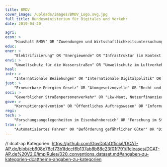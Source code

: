 ```yaml
---
title: BMDV
cover_image: /uploads/images/BMDV_Logo.svg.jpg
full_title: Bundesministerium für Digitales und Verkehr
date: 2019-04-20

agri:
econ: >
    "Haushalt BMDV" OR "Zuwendungen und Wirtschaftlichkeitsuntersuchungen" OR "Strategisches Controllling, Erfolgskontrolle" OR "Öffentliches Auftragswesen, Vergaben" OR "Beteiligung (z.B. DB AG-Konzern, Toll Collect, etc)" OR "Förderinitiativen" OR "Außenwirtschaft" OR "Investitionsfinanzierung" OR "Finanzpolitik" OR "Lkw-Maut, Nutzerfinanzierung" OR "Straßenbaufinanzierung" OR "Wettbewerbspolitik"'
educ:
ener: >
    "Elektrifizierung" OR "Energiewende" OR "Infrastruktur (im Kontext von Energie)" OR "Klima" OR "Mobilität (im Kontext von Energie)" OR "Wasserstoff"'
envi: >
    "Umweltschutz für die Wasserstraßen" OR "Umweltschutz im Luftverkehr" OR "Umweltschutz" OR "Umweltschutz im Straßenbau" OR "Umweltangelegenheiten in der Seeschifffahrt" OR "Kraftfahrzeugtechnik (im Kontext von Umweltschutz)" OR "Nachhaltigkeit der Binnenschifffahrt" OR "Grundsatzfragen der klimafreundlichen Mobilität" OR "Sofortprogramm saubere Luft" OR "Umweltschutz im Eisenbahnbereich"'
heal:
intr: >
    "Internationale Beziehungen" OR "Internationale Digitalpolitik" OR "Internationalen Zivilluftfahrt" OR "Internationaler Luftverkehr" OR "Internationale Binnenschifffahrtspolitik" OR "Internationale und Europäische Seeverkehrspolitik" OR "Transeuropäische Verkehrsnetze" OR "Europäische Politik für digitale Dienste und digitale Gesellschaft" OR "Europäische Politik für digitale Infrastrukturen" OR "Europameisterschaft" OR "Außenwirtschaft" OR "G7" OR "G20" OR "Internationale Zusammenarbeit"'
just: >
    "Erneuerbare Energien Gesetz" OR "Atomgesetznovelle" OR "Recht und Regulierung netzgebundener Wärme" OR "Außenwirtschaftsrecht; Seerechts-/CWaffenÜbereinkommen" OR "Rechtsfragen Gebäudeenergie" OR "Recht der EU" OR "Gewerberecht" OR "Akkreditierungsrecht" OR "Kartellrecht" OR "Recht und Regulierung der Strom- und Gasnetze" OR "Rohstoffabbau und Rechtsrahmen des Bergbaus" OR "Umweltrecht" OR "Abfallrecht" OR "Klimaschutzgesetz" OR "Versorgungssicherheit" OR "Produktsicherheit" OR "Sicherheits- und Verteidigungswirtschaft" OR "Raumfahrtmanagement" OR "Rüstungsgüter" OR "Marktüberwachung" OR "Vertretung Deutschlands vor europäischen Gerichten" OR "Rechtsfragen des Klimaschutzes" OR "Recht und Regulierung netzgebundener Wärme" OR "Technologien und Sicherheit"'
soci: >
    "Gewerblicher Straßenpersonenverkehr" OR "Lkw-Maut, Nutzerfinanzierung" OR "Projektgruppe Nationaler Radverkehrsplan"'
gove: >
    "Korruptionsprävention" OR "Öffentliches Auftragswesen" OR "Informationsfreiheitsgesetz" OR "Beteiligungen (DB, Autobahn, Toll Collect, DEGES, Luftverkehr)" OR "Haushalt BMDV" OR "Öffentlichkeitsarbeit und Veranstaltungen" OR "Informationsfreiheitsgesetz (Anfragestatistik)" OR "Vergaben" OR "state-owned enterprises" OR "SOE" OR "government-owned enterprises" OR "GOE"'
regi:
tech: >
    "Forschungsangelegenheiten im Eisenbahnbereich" OR "Forschung im Straßenwesen" OR "Forschung (im Kontext von Mobilität)" OR "Straßenforschung" OR "Eisenbahnforschung"'
tran: >
    "Automatisiertes Fahren" OR "Beförderung gefährlicher Güter" OR "Digitalisierung in der Mobilität" OR "Elektromobilität" OR "Flugplätze" OR "Gewerblicher Straßenpersonenverkehr" OR "Güterverkehr und Logistik" OR "Infrastruktur" OR "Infrastrukturplanung Schienennetz" OR "Intelligente Verkehrssysteme" OR "Klimaschutz im Straßenbau" OR "Ladeinfrastruktur" OR "Lärmschutz im Straßenbau" OR "Lkw-Maut, Nutzerfinanzierung" OR "Luftsicherheit" OR "Luftverkehr" OR "Luftverkehrspolitik" OR "Mobilität " OR "Öffentliche Verkehrssysteme" OR "ÖPNV" OR "Personenverkehr" OR "Projektgruppe Nationaler Radverkehrsplan" OR "Regenerative Kraftstoffe und alternative Antriebe Nutzfahrzeuge" OR "Satellitennavigation" OR "Schienengüterverkehr" OR "Straßenbetriebsmanagement" OR "Straßennetzplanung" OR "Straßenverkehrspolitik" OR "Straßenverkehrssicherheit" OR "Straßenverkehrstechnik" OR "Umweltschutz im Straßenbau" OR "Urbane Mobilität" OR "Verkehrsministerkonferenz" OR "Wasserstraßen" OR "Schienennetz" OR "Radverkehr" OR "Lärmschutz im Straßenbau"'
---
```


// dcat-ap Kategorien: https://github.com/GovDataOfficial/DCAT-AP.de/blob/cb608e76cf73b1fdccf6b137ab8b88c23f01f791/Releases/DCAT-AP.de%20V2.0/implRules/020_conventions_dataset.md#angaben-zu-kategorien-dcattheme-angaben-zu-kategorien